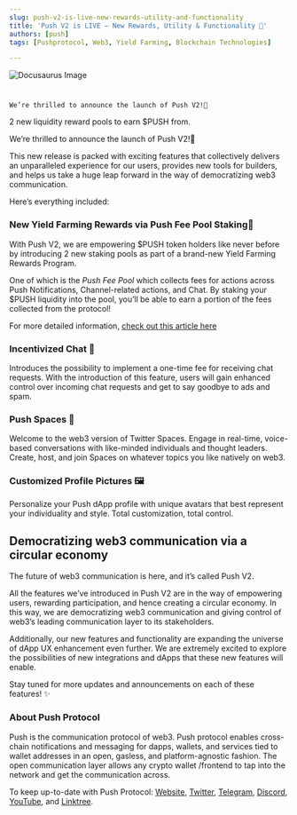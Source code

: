 ```yaml
---
slug: push-v2-is-live-new-rewards-utility-and-functionality
title: 'Push V2 is LIVE — New Rewards, Utility & Functionality 🚀'
authors: [push]
tags: [Pushprotocol, Web3, Yield Farming, Blockchain Technologies]

---
```

![Docusaurus Image](./cover-image.gif)

<!--truncate-->

<!--customheaderpoint-->
# 
    We’re thrilled to announce the launch of Push V2!🎉


2 new liquidity reward pools to earn $PUSH from.

We’re thrilled to announce the launch of Push V2!🎉

This new release is packed with exciting features that collectively delivers an unparalleled experience for our users, provides new tools for builders, and helps us take a huge leap forward in the way of democratizing web3 communication.

Here’s everything included:

### New Yield Farming Rewards via Push Fee Pool Staking🌾
With Push V2, we are empowering $PUSH token holders like never before by introducing 2 new staking pools as part of a brand-new Yield Farming Rewards Program.

One of which is the <i>Push Fee Pool</i> which collects fees for actions across Push Notifications, Channel-related actions, and Chat. By staking your $PUSH liquidity into the pool, you’ll be able to earn a portion of the fees collected from the protocol!

For more detailed information, [check out this article here](https://medium.com/push-protocol/new-push-yield-farming-rewards-full-details-4a9ff473226d)

### Incentivized Chat 💬
Introduces the possibility to implement a one-time fee for receiving chat requests. With the introduction of this feature, users will gain enhanced control over incoming chat requests and get to say goodbye to ads and spam.

### Push Spaces 🌌
Welcome to the web3 version of Twitter Spaces. Engage in real-time, voice-based conversations with like-minded individuals and thought leaders. Create, host, and join Spaces on whatever topics you like natively on web3.

### Customized Profile Pictures 🖼️
Personalize your Push dApp profile with unique avatars that best represent your individuality and style. Total customization, total control.

## Democratizing web3 communication via a circular economy
The future of web3 communication is here, and it’s called Push V2.

All the features we’ve introduced in Push V2 are in the way of empowering users, rewarding participation, and hence creating a circular economy. In this way, we are democratizing web3 communication and giving control of web3’s leading communication layer to its stakeholders.

Additionally, our new features and functionality are expanding the universe of dApp UX enhancement even further. We are extremely excited to explore the possibilities of new integrations and dApps that these new features will enable.

Stay tuned for more updates and announcements on each of these features! ✨

### About Push Protocol

Push is the communication protocol of web3. Push protocol enables cross-chain notifications and messaging for dapps, wallets, and services tied to wallet addresses in an open, gasless, and platform-agnostic fashion. The open communication layer allows any crypto wallet /frontend to tap into the network and get the communication across.

To keep up-to-date with Push Protocol: [Website](https://push.org/), [Twitter](https://twitter.com/pushprotocol), [Telegram](https://t.me/epnsproject), [Discord](https://discord.gg/pushprotocol), [YouTube](https://www.youtube.com/c/EthereumPushNotificationService), and [Linktree](https://linktr.ee/pushprotocol).
